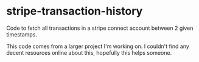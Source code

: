 # stripe-transaction-history
Code to fetch all transactions in a stripe connect account between 2 given timestamps.

This code comes from a larger project I'm working on. I couldn't find any decent resources online about this, hopefully this helps someone.
